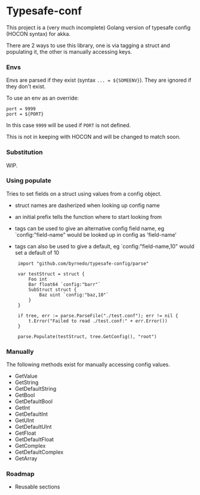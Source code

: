 # Typesafe-conf

This project is a (very much incomplete) Golang version of typesafe config (HOCON syntax) for akka.

There are 2 ways to use this library, one is via tagging a struct and populating it, the other is manually accessing keys.

### Envs
 
Envs are parsed if they exist (syntax `... = ${SOMEENV}`). They are ignored if they don't exist.

To use an env as an override:

    port = 9999
    port = ${PORT}
    
In this case `9999` will be used if `PORT` is not defined.

This is not in keeping with HOCON and will be changed to match soon.

### Substitution

WIP.


### Using populate

Tries to set fields on a struct using values from a config object.

 - struct names are dasherized when looking up config name
 - an initial prefix tells the function where to start looking from
 - tags can be used to give an alternative config field name, eg `config:"field-name" would be looked up in config as 'field-name'
 - tags can also be used to give a default, eg `config:"field-name,10" would set a default of 10
 
        import "github.com/byrnedo/typesafe-config/parse"
 		
        var testStruct = struct {
            Foo int
            Bar float64 `config:"barr"`
            SubStruct struct {
                Baz uint `config:"baz,10"`
            }
        }
 		
    	if tree, err := parse.ParseFile("./test.conf"); err != nil {
    		t.Error("Failed to read ./test.conf:" + err.Error())
    	}
    
    	parse.Populate(testStruct, tree.GetConfig(), "root")

### Manually

The following methods exist for manually accessing config values.

 - GetValue
 - GetString
 - GetDefaultString
 - GetBool
 - GetDefaultBool
 - GetInt
 - GetDefaultInt
 - GetUInt
 - GetDefaultUInt
 - GetFloat
 - GetDefaultFloat
 - GetComplex
 - GetDefaultComplex
 - GetArray
 
### Roadmap

 - Reusable sections
 